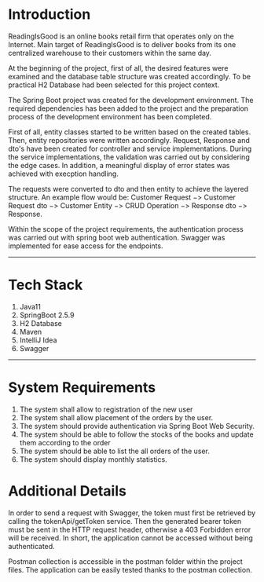 # Introduction
ReadingIsGood is an online books retail firm that operates only on the Internet. Main target of ReadingIsGood is to deliver books from its one centralized warehouse to their customers within the same day.

At the beginning of the project, first of all, the desired features were examined and the database table structure was created accordingly. To be practical H2 Database had been selected for this project context.

The Spring Boot project was created for the development environment. The required dependencies has been added to the project and the preparation process of the development environment has been completed.

First of all, entity classes started to be written based on the created tables. Then, entity repositories were written accordingly. Request, Response and dto's have been created for controller and service implementations. During the service implementations, the validation was carried out by considering the edge cases. In addition, a meaningful display of error states was achieved with execption handling.

The requests were converted to dto and then entity to achieve the layered structure. An example flow would be: Customer Request $->$ Customer Request dto $->$ Customer Entity $->$ CRUD Operation $->$ Response dto $->$ Response.

Within the scope of the project requirements, the authentication process was carried out with spring boot web authentication. Swagger was implemented for ease access for the endpoints.

---

# Tech Stack
1. Java11
2. SpringBoot 2.5.9
3. H2 Database
4. Maven
5. IntelliJ Idea
6. Swagger

---

# System Requirements
1. The system shall allow to registration of the new user
2. The system shall allow placement of the orders by the user.
3. The system should provide authentication via Spring Boot Web Security.
4. The system should be able to follow the stocks of the books and update them according to the order
5. The system should be able to list the all orders of the user.
6. The system should display monthly statistics.

# Additional Details

In order to send a request with Swagger, the token must first be retrieved by calling the tokenApi/getToken service. Then the generated bearer token must be sent in the HTTP request header, otherwise a 403 Forbidden error will be received. In short,  the application cannot be accessed without being authenticated.

Postman collection is accessible in the postman folder within the project files. The application can be easily tested thanks to the postman collection.
